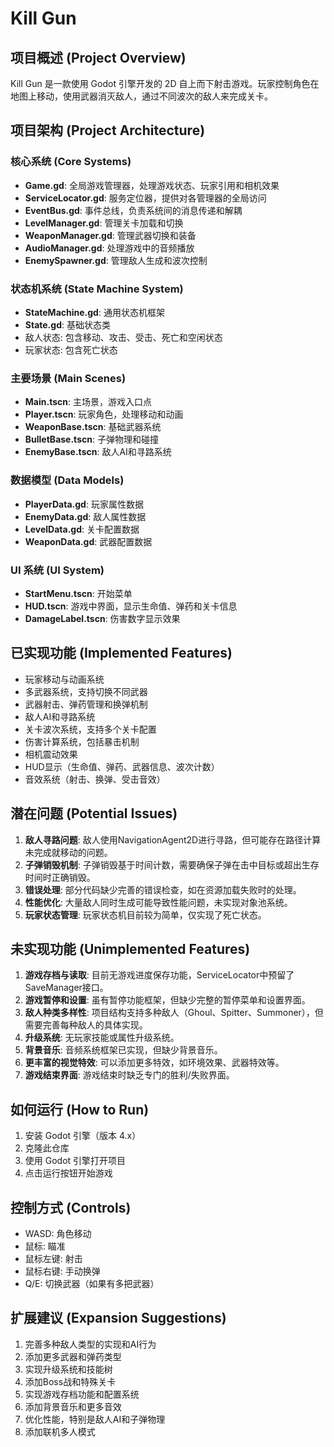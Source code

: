 # Kill Gun

## 项目概述 (Project Overview)

Kill Gun 是一款使用 Godot 引擎开发的 2D 自上而下射击游戏。玩家控制角色在地图上移动，使用武器消灭敌人，通过不同波次的敌人来完成关卡。

## 项目架构 (Project Architecture)

### 核心系统 (Core Systems)

- **Game.gd**: 全局游戏管理器，处理游戏状态、玩家引用和相机效果
- **ServiceLocator.gd**: 服务定位器，提供对各管理器的全局访问
- **EventBus.gd**: 事件总线，负责系统间的消息传递和解耦
- **LevelManager.gd**: 管理关卡加载和切换
- **WeaponManager.gd**: 管理武器切换和装备
- **AudioManager.gd**: 处理游戏中的音频播放
- **EnemySpawner.gd**: 管理敌人生成和波次控制

### 状态机系统 (State Machine System)

- **StateMachine.gd**: 通用状态机框架
- **State.gd**: 基础状态类
- 敌人状态: 包含移动、攻击、受击、死亡和空闲状态
- 玩家状态: 包含死亡状态

### 主要场景 (Main Scenes)

- **Main.tscn**: 主场景，游戏入口点
- **Player.tscn**: 玩家角色，处理移动和动画
- **WeaponBase.tscn**: 基础武器系统
- **BulletBase.tscn**: 子弹物理和碰撞
- **EnemyBase.tscn**: 敌人AI和寻路系统

### 数据模型 (Data Models)

- **PlayerData.gd**: 玩家属性数据
- **EnemyData.gd**: 敌人属性数据
- **LevelData.gd**: 关卡配置数据
- **WeaponData.gd**: 武器配置数据

### UI 系统 (UI System)

- **StartMenu.tscn**: 开始菜单
- **HUD.tscn**: 游戏中界面，显示生命值、弹药和关卡信息
- **DamageLabel.tscn**: 伤害数字显示效果

## 已实现功能 (Implemented Features)

- 玩家移动与动画系统
- 多武器系统，支持切换不同武器
- 武器射击、弹药管理和换弹机制
- 敌人AI和寻路系统
- 关卡波次系统，支持多个关卡配置
- 伤害计算系统，包括暴击机制
- 相机震动效果
- HUD显示（生命值、弹药、武器信息、波次计数）
- 音效系统（射击、换弹、受击音效）

## 潜在问题 (Potential Issues)

1. **敌人寻路问题**: 敌人使用NavigationAgent2D进行寻路，但可能存在路径计算未完成就移动的问题。
2. **子弹销毁机制**: 子弹销毁基于时间计数，需要确保子弹在击中目标或超出生存时间时正确销毁。
3. **错误处理**: 部分代码缺少完善的错误检查，如在资源加载失败时的处理。
4. **性能优化**: 大量敌人同时生成可能导致性能问题，未实现对象池系统。
5. **玩家状态管理**: 玩家状态机目前较为简单，仅实现了死亡状态。

## 未实现功能 (Unimplemented Features)

1. **游戏存档与读取**: 目前无游戏进度保存功能，ServiceLocator中预留了SaveManager接口。
2. **游戏暂停和设置**: 虽有暂停功能框架，但缺少完整的暂停菜单和设置界面。
3. **敌人种类多样性**: 项目结构支持多种敌人（Ghoul、Spitter、Summoner），但需要完善每种敌人的具体实现。
4. **升级系统**: 无玩家技能或属性升级系统。
5. **背景音乐**: 音频系统框架已实现，但缺少背景音乐。
6. **更丰富的视觉特效**: 可以添加更多特效，如环境效果、武器特效等。
7. **游戏结束界面**: 游戏结束时缺乏专门的胜利/失败界面。

## 如何运行 (How to Run)

1. 安装 Godot 引擎（版本 4.x）
2. 克隆此仓库
3. 使用 Godot 引擎打开项目
4. 点击运行按钮开始游戏

## 控制方式 (Controls)

- WASD: 角色移动
- 鼠标: 瞄准
- 鼠标左键: 射击
- 鼠标右键: 手动换弹
- Q/E: 切换武器（如果有多把武器）

## 扩展建议 (Expansion Suggestions)

1. 完善多种敌人类型的实现和AI行为
2. 添加更多武器和弹药类型
3. 实现升级系统和技能树
4. 添加Boss战和特殊关卡
5. 实现游戏存档功能和配置系统
6. 添加背景音乐和更多音效
7. 优化性能，特别是敌人AI和子弹物理
8. 添加联机多人模式
